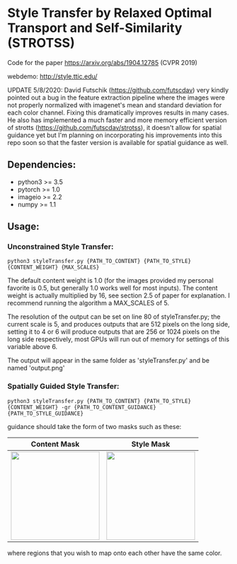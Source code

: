 # Style Transfer by Relaxed Optimal Transport and Self-Similarity (STROTSS)
Code for the paper https://arxiv.org/abs/1904.12785 (CVPR 2019)

webdemo: http://style.ttic.edu/ 

UPDATE 5/8/2020: David Futschik (https://github.com/futscdav) very kindly pointed out a bug in the feature extraction pipeline where the images were not properly normalized with imagenet's mean and standard deviation for each color channel. Fixing this dramatically improves results in many cases. He also has implemented a much faster and more memory efficient version of strotts (https://github.com/futscdav/strotss), it doesn't allow for spatial guidance yet but I'm planning on incorporating his improvements into this repo soon so that the faster version is available for spatial guidance as well.

## Dependencies:
* python3 >= 3.5
* pytorch >= 1.0
* imageio >= 2.2
* numpy >= 1.1

## Usage:
### Unconstrained Style Transfer:

```
python3 styleTransfer.py {PATH_TO_CONTENT} {PATH_TO_STYLE} {CONTENT_WEIGHT} {MAX_SCALES}
```

The default content weight is 1.0 (for the images provided my personal favorite is 0.5, but generally 1.0 works well for most inputs). The content weight is actually multiplied by 16, see section 2.5 of paper for explanation. I recommend running the algorithm a MAX_SCALES of 5.

The resolution of the output can be set on line 80 of styleTransfer.py; the current scale is 5, and produces outputs that are 512 pixels on the long side, setting it to 4 or 6 will produce outputs that are 256 or 1024 pixels on the long side respectively, most GPUs will run out of memory for settings of this variable above 6.

The output will appear in the same folder as 'styleTransfer.py' and be named 'output.png'

### Spatially Guided Style Transfer:

```
python3 styleTransfer.py {PATH_TO_CONTENT} {PATH_TO_STYLE} {CONTENT_WEIGHT} -gr {PATH_TO_CONTENT_GUIDANCE} {PATH_TO_STYLE_GUIDANCE}
```

guidance should take the form of two masks such as these:


Content Mask           |  Style Mask
:-------------------------:|:-------------------------:
<img height="200" src='https://github.com/nkolkin13/STROTSS/blob/master/content_guidance.jpg?raw=true'> |  <img height="200" src='https://github.com/nkolkin13/STROTSS/blob/master/style_guidance.jpg?raw=true'>


where regions that you wish to map onto each other have the same color.
